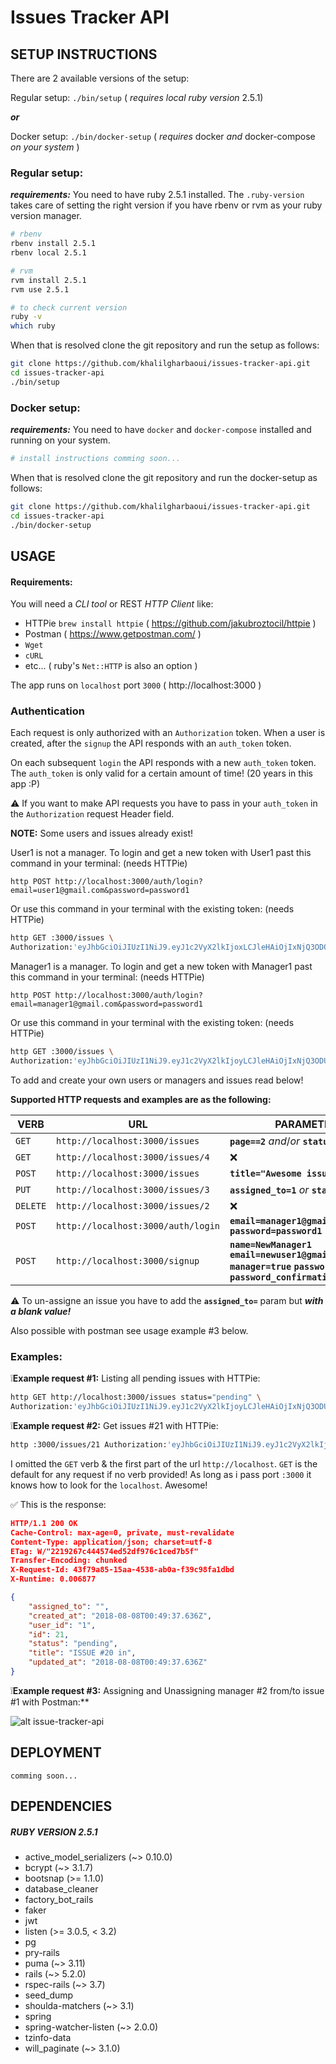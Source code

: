 # Issues Tracker API
## SETUP INSTRUCTIONS

There are 2 available versions of the setup:

Regular setup: `./bin/setup` ( *requires local ruby version* 2.5.1)

_**or**_

Docker setup: `./bin/docker-setup` ( *requires* docker *and* docker-compose *on your system* )

### Regular setup:
_**requirements:**_
You need to have ruby 2.5.1 installed. The `.ruby-version` takes care of setting
the right version if you have rbenv or rvm as your ruby version manager.
```bash
# rbenv
rbenv install 2.5.1
rbenv local 2.5.1

# rvm
rvm install 2.5.1
rvm use 2.5.1

# to check current version
ruby -v
which ruby
```
When that is resolved clone the git repository and run the setup as follows:
```bash
git clone https://github.com/khalilgharbaoui/issues-tracker-api.git
cd issues-tracker-api
./bin/setup
```

### Docker setup:

_**requirements:**_
You need to have `docker` and `docker-compose` installed and running on your system.
```bash
# install instructions comming soon...

```
When that is resolved clone the git repository and run the docker-setup as follows:
```bash
git clone https://github.com/khalilgharbaoui/issues-tracker-api.git
cd issues-tracker-api
./bin/docker-setup
```

## USAGE

#### Requirements:
You will need a *CLI tool* or REST *HTTP Client* like:

- HTTPie `brew install httpie` ( https://github.com/jakubroztocil/httpie )
- Postman ( https://www.getpostman.com/ )
- `Wget`
- `cURL`
- etc... ( ruby's `Net::HTTP` is also an option )

The app runs on `localhost` port `3000` ( http://localhost:3000 )

### **Authentication**

Each request is only authorized with an `Authorization` token.
When a user is created, after the `signup` the API responds with an `auth_token` token.

On each subsequent `login` the API responds with a new `auth_token` token.
The `auth_token` is only valid for a certain amount of time! (20 years in this app :P)

⚠️ If you want to make API requests you have to pass in your `auth_token` in the `Authorization` request Header field.

**NOTE:**
Some users and issues already exist!

User1 is not a manager.
To login and get a new token with User1 past this command in your terminal: (needs HTTPie)

`http POST http://localhost:3000/auth/login?email=user1@gmail.com&password=password1`

Or use this command in your terminal with the existing token: (needs HTTPie)
```bash
http GET :3000/issues \
Authorization:'eyJhbGciOiJIUzI1NiJ9.eyJ1c2VyX2lkIjoxLCJleHAiOjIxNjQ3ODQ5MTd9.cGZHBZ6JdyjPGVIH7dBsQIr3BQAu7tlbZ_f4f5ggFGI'
```

Manager1 is a manager.
To login and get a new token with Manager1 past this command in your terminal: (needs HTTPie)

`http POST http://localhost:3000/auth/login?email=manager1@gmail.com&password=password1`

Or use this command in your terminal with the existing token: (needs HTTPie)

```bash
http GET :3000/issues \
Authorization:'eyJhbGciOiJIUzI1NiJ9.eyJ1c2VyX2lkIjoyLCJleHAiOjIxNjQ3ODUyMzV9.a02R0yCL4I01NqDSRBomRJl_w-OReEr9SkXOYuboGKo'
```

To add and create your own users or managers and issues read below!

**Supported HTTP requests and examples are as the following:**

|**VERB**|**URL**|**PARAMETERS**|**MANDATORY?**|
|-|-|-|-|
| `GET` | `http://localhost:3000/issues`| **`page==2`** *and*/*or* **`status=pending`** | _optional_ |
| `GET` | `http://localhost:3000/issues/4` | ❌ | ❌ |
| `POST` | `http://localhost:3000/issues` | **`title="Awesome issue#1"`** | _mandatory_ |
| `PUT` | `http://localhost:3000/issues/3` | **`assigned_to=1`** *or* **`status=resolved`** | _mandatory_ ⚠️|
| `DELETE` | `http://localhost:3000/issues/2` | ❌ | ❌ |
| `POST` | `http://localhost:3000/auth/login` | **`email=manager1@gmail.com` `password=password1`** | _all mandatory_ |
| `POST` | `http://localhost:3000/signup` | **`name=NewManager1` `email=newuser1@gmail.com` `manager=true` `password=password1` `password_confirmation=password1`** | _all mandatory_ |

⚠️ To un-assigne an issue you have to add the **`assigned_to=`** param but _**with a blank value!**_

Also possible with postman see usage example #3 below.

### Examples:

❕**Example request #1:** Listing all pending issues with HTTPie:
```bash
http GET http://localhost:3000/issues status="pending" \
Authorization:'eyJhbGciOiJIUzI1NiJ9.eyJ1c2VyX2lkIjoyLCJleHAiOjIxNjQ3ODUyMzV9.a02R0yCL4I01NqDSRBomRJl_w-OReEr9SkXOYuboGKo'
```

❕**Example request #2:** Get issues #21 with HTTPie:
```bash
http :3000/issues/21 Authorization:'eyJhbGciOiJIUzI1NiJ9.eyJ1c2VyX2lkIjoyLCJleHAiOjIxNjQ3ODUyMzV9.a02R0yCL4I01NqDSRBomRJl_w-OReEr9SkXOYuboGKo'
```

I omitted the `GET` verb & the first part of the url `http://localhost`.
`GET` is the default for any request if no verb provided!
As long as i pass port `:3000` it knows how to look for the `localhost`. Awesome!

✅ This is the response:
```json
HTTP/1.1 200 OK
Cache-Control: max-age=0, private, must-revalidate
Content-Type: application/json; charset=utf-8
ETag: W/"2219267c444574ed52df976c1ced7b5f"
Transfer-Encoding: chunked
X-Request-Id: 43f79a85-15aa-4538-ab0a-f39c98fa1dbd
X-Runtime: 0.006877

{
    "assigned_to": "",
    "created_at": "2018-08-08T00:49:37.636Z",
    "user_id": "1",
    "id": 21,
    "status": "pending",
    "title": "ISSUE #20 in",
    "updated_at": "2018-08-08T00:49:37.636Z"
}
```

❕**Example request #3:** Assigning and Unassigning manager #2 from/to issue #1 with Postman:**

![alt issue-tracker-api](http://g.recordit.co/I1Ezrm5Eac.gif "Assigning and Unassigning")

## DEPLOYMENT

`comming soon...`

## DEPENDENCIES
##### RUBY VERSION 2.5.1

  - active_model_serializers (~> 0.10.0)
  - bcrypt (~> 3.1.7)
  - bootsnap (>= 1.1.0)
  - database_cleaner
  - factory_bot_rails
  - faker
  - jwt
  - listen (>= 3.0.5, < 3.2)
  - pg
  - pry-rails
  - puma (~> 3.11)
  - rails (~> 5.2.0)
  - rspec-rails (~> 3.7)
  - seed_dump
  - shoulda-matchers (~> 3.1)
  - spring
  - spring-watcher-listen (~> 2.0.0)
  - tzinfo-data
  - will_paginate (~> 3.1.0)
